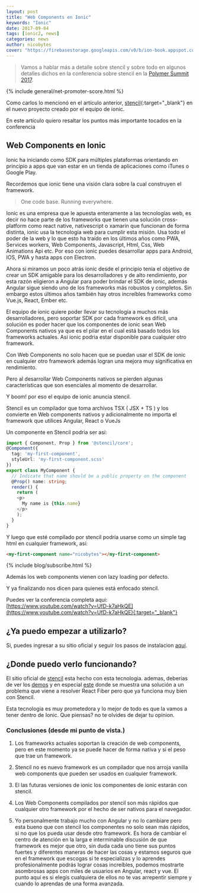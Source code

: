 ```yaml
---
layout: post
title: "Web Components en Ionic"
keywords: "Ionic"
date: 2017-09-04
tags: [ionic2, news]
categories: news
author: nicobytes
cover: "https://firebasestorage.googleapis.com/v0/b/ion-book.appspot.com/o/posts%2F2017-09-06-stencil-conf%2Fcover.jpg?alt=media&token=9b791a14-8643-4990-a232-114c29931807"
---
```

> Vamos a hablar más a detalle sobre stencil y sobre todo en algunos detalles dichos en la conferencia sobre stencil en la [Polymer Summit 2017](https://summit.polymer-project.org/).

<amp-img width="1200" height="675" layout="responsive" src="https://firebasestorage.googleapis.com/v0/b/ion-book.appspot.com/o/posts%2F2017-09-06-stencil-conf%2Fcover.jpg?alt=media&token=9b791a14-8643-4990-a232-114c29931807"></amp-img> 

{% include general/net-promoter-score.html %} 

Como carlos lo mencionó en el artículo anterior, [stencil](https://www.ion-book.com/blog/news/stencil/){:target="_blank"} en el nuevo proyecto creado por el equipo de ionic.

En este artículo quiero resaltar los puntos más importante tocados en la conferencia

## Web Components en Ionic

Ionic ha iniciando como SDK para múltiples plataformas orientando en principio a apps que van estar en un tienda de aplicaciones como iTunes o Google Play.

<amp-img width="1276" height="675" layout="responsive" src="https://firebasestorage.googleapis.com/v0/b/ion-book.appspot.com/o/posts%2F2017-09-06-stencil-conf%2Fscreen1.png?alt=media&token=1f0c82ef-d933-4e30-a21b-04bb54c6e11a"></amp-img> 

Recordemos que ionic tiene una visión clara sobre la cual construyen el framework.

> One code base. Running everywhere.

Ionic es una empresa que le apuesta enteramente a las tecnologías web, es decir no hace parte de los frameworks que tienen una solución cross-platform como react native, nativescript o xamarin que funcionan de forma distinta, ionic usa la tecnología web para cumplir esta misión. Usa todo el poder de la web y lo que esto ha traído en los últimos años como PWA, Services workers, Web Components, Javascript, Html, Css, Web Animations Api etc. Por eso con ionic puedes desarrollar apps para Android, IOS, PWA y hasta apps con Electron.

<amp-img width="954" height="536" layout="responsive" src="https://firebasestorage.googleapis.com/v0/b/ion-book.appspot.com/o/posts%2F2017-09-06-stencil-conf%2Fscreen3.png?alt=media&token=55850182-605d-4bb9-8b73-898f72f3aef1"></amp-img>

Ahora si miramos un poco atrás ionic desde el principio tenía el objetivo de crear un SDK amigable para los desarrolladores y de alto rendimiento, por esta razón eligieron a Angular para poder brindar el SDK de ionic, además Angular sigue siendo uno de los frameworks más robustos y completos. Sin embargo estos últimos años también hay otros increíbles frameworks como Vue.js, React, Ember etc.

<amp-img width="964" height="495" layout="responsive" src="https://firebasestorage.googleapis.com/v0/b/ion-book.appspot.com/o/posts%2F2017-09-06-stencil-conf%2Fscreen2.png?alt=media&token=2af8da48-9adf-400e-9b5c-bb5b16eb7b9a"></amp-img>

El equipo de ionic quiere poder llevar su tecnología a muchos más desarrolladores, pero soportar SDK por cada framework es difícil, una solución es poder hacer que los componentes de ionic sean Web Components nativos ya que es el pilar en el cual está basado todos los frameworks actuales. Asi ionic podria estar disponible para cualquier otro framework.

<amp-img width="1276" height="679" layout="responsive" src="https://firebasestorage.googleapis.com/v0/b/ion-book.appspot.com/o/posts%2F2017-09-06-stencil-conf%2Fscreen5.png?alt=media&token=67521ede-ee6b-4036-9e32-3623f1aa7697"></amp-img>

<amp-img width="1272" height="674" layout="responsive" src="https://firebasestorage.googleapis.com/v0/b/ion-book.appspot.com/o/posts%2F2017-09-06-stencil-conf%2Fscreen4.png?alt=media&token=a7e933b3-c02d-45c4-afb3-896585e18e3b"></amp-img>

Con Web Components no solo hacen que se puedan usar el SDK de ionic en cualquier otro framework además logran una mejora muy significativa en rendimiento.

<amp-img width="1272" height="671" layout="responsive" src="https://firebasestorage.googleapis.com/v0/b/ion-book.appspot.com/o/posts%2F2017-09-06-stencil-conf%2Fscreen6.png?alt=media&token=348e6fe6-d55f-4006-9e14-a243e733c2ec"></amp-img>

Pero al desarrollar Web Components nativos se pierden algunas características que son esenciales al momento de desarrollar.

<amp-img width="960" height="475" layout="responsive" src="https://firebasestorage.googleapis.com/v0/b/ion-book.appspot.com/o/posts%2F2017-09-06-stencil-conf%2Fscreen7.png?alt=media&token=2ca8a723-d352-401c-9f35-527e6fcce69e"></amp-img>

Y boom! por eso el equipo de ionic anuncia stencil.

<amp-img width="1272" height="675" layout="responsive" src="https://firebasestorage.googleapis.com/v0/b/ion-book.appspot.com/o/posts%2F2017-09-06-stencil-conf%2Fscreen8.png?alt=media&token=1e159c05-20e0-435d-b950-c0a1cc8a59d0"></amp-img>

Stencil es un compilador que toma archivos TSX ( JSX + TS ) y los convierte en Web components nativos y adicionalmente no importa el framework que utilices Angular, React o VueJs 

<amp-img width="960" height="477" layout="responsive" src="https://firebasestorage.googleapis.com/v0/b/ion-book.appspot.com/o/posts%2F2017-09-06-stencil-conf%2Fscreen9.png?alt=media&token=b1e7f69c-0d92-4f28-9c06-c221fba335c3"></amp-img>
<amp-img width="959" height="477" layout="responsive" src="https://firebasestorage.googleapis.com/v0/b/ion-book.appspot.com/o/posts%2F2017-09-06-stencil-conf%2Fscreen10.png?alt=media&token=5df34c14-0983-404f-9610-393ceb3acbc3"></amp-img>

Un componente en Stencil podria ser así:

```ts
import { Component, Prop } from '@stencil/core';
@Component({
  tag: 'my-first-component',
  styleUrl: 'my-first-component.scss'
})
export class MyComponent {
  // Indicate that name should be a public property on the component
  @Prop() name: string;
  render() {
    return (
    <p>
      My name is {this.name}
    </p>
    );
  }
}
```

Y luego que esté compilado por stencil podría usarse como un simple tag html en cualquier framework, así:

```html
<my-first-component name="nicobytes"></my-first-component>
```

{% include blog/subscribe.html %}

Además los web components vienen con lazy loading por defecto.

<amp-img width="963" height="473" layout="responsive" src="https://firebasestorage.googleapis.com/v0/b/ion-book.appspot.com/o/posts%2F2017-09-06-stencil-conf%2Fscreen11.png?alt=media&token=2a98a0b4-3588-4b72-a7a7-c987ba64a020"></amp-img>

Y ya finalizando nos dicen para quienes está enfocado stencil.

<amp-img width="961" height="475" layout="responsive" src="https://firebasestorage.googleapis.com/v0/b/ion-book.appspot.com/o/posts%2F2017-09-06-stencil-conf%2Fscreen12.png?alt=media&token=f969280c-4809-4c0c-9ced-b27fcdd8fdc6"></amp-img>

Puedes ver la conferencia completa aqui: [https://www.youtube.com/watch?v=UfD-k7aHkQE](https://www.youtube.com/watch?v=UfD-k7aHkQE){:target="_blank"}

## ¿Ya puedo empezar a utilizarlo?

Si, puedes ingresar a su sitio oficial y seguir los pasos de instalacion [aquí](https://stenciljs.com/docs/getting-started).

## ¿Donde puedo verlo funcionando?

El sitio oficial de [stencil](https://stenciljs.com/) esta hecho con esta tecnologia. ademas, deberias de ver los [demos](https://stenciljs.com/demos) y en especial [este](https://stencil-fiber-demo.firebaseapp.com/) donde se muestra una solución a un problema que viene a resolver React Fiber pero que ya funciona muy bien con Stencil. 

Esta tecnologia es muy prometedora y lo mejor de todo es que la vamos a tener dentro de Ionic. Que piensas? no te olvides de dejar tu opinion.

### Conclusiones (desde mi punto de vista.)

1. Los frameworks actuales soportan la creación de web components, pero en este momento ya se puede hacer de forma nativa y si el peso que trae un framework.

1. Stencil no es nuevo framework es un compilador que nos arroja vanilla  web components que pueden ser usados en cualquier framework.

1. El las futuras versiones de ionic los componentes de ionic estarán con stencil.

1. Los Web Components compilados por stencil son más rápidos que cualquier otro framework por el hecho de ser nativos para el navegador.

1. Yo personalmente trabajo mucho con Angular y no lo cambiare pero esta bueno que con stencil los componentes no solo sean más rápidos, si no que los pueda usar desde otro framework. Es hora de cambiar el centro de atención en la larga e interminable discusión de que framework es mejor que otro, sin duda cada uno tiene sus puntos fuertes y diferentes maneras de hacer las cosas y estamos seguros que en el framework que escogas si te especializas y lo aprendes profesionalmente podrás lograr cosas increíbles, podemos mostrarte asombrosas apps con miles de usuarios en Angular, react y vue. El punto aquí es si elegís cualquiera de ellos no te vas arrepentir siempre y cuando lo aprendas de una forma avanzada. 

